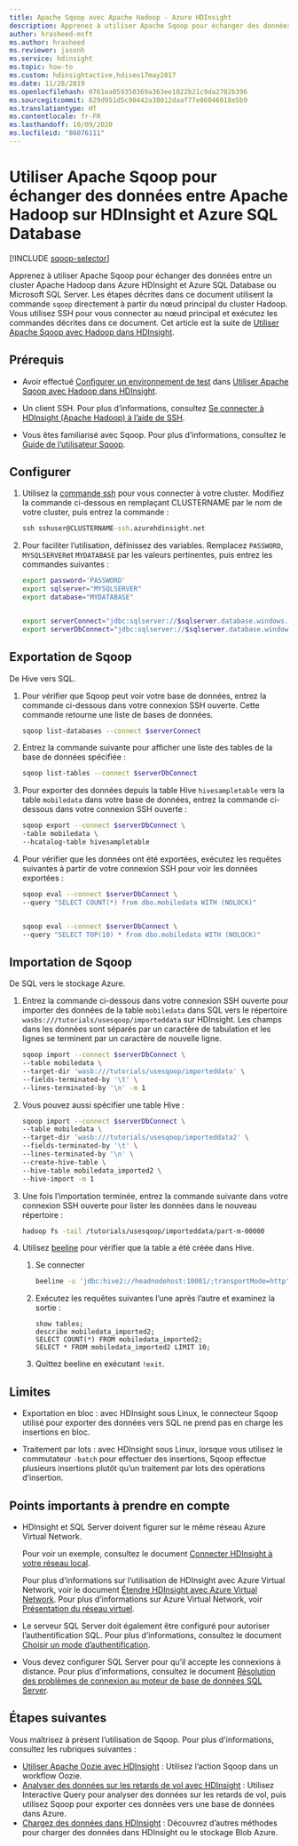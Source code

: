 ```yaml
---
title: Apache Sqoop avec Apache Hadoop - Azure HDInsight
description: Apprenez à utiliser Apache Sqoop pour échanger des données entre Apache Hadoop sur HDInsight et Azure SQL Database.
author: hrasheed-msft
ms.author: hrasheed
ms.reviewer: jasonh
ms.service: hdinsight
ms.topic: how-to
ms.custom: hdinsightactive,hdiseo17may2017
ms.date: 11/28/2019
ms.openlocfilehash: 0761ea059350369a363ee1022b21c9da2702b396
ms.sourcegitcommit: 829d951d5c90442a38012daaf77e86046018e5b9
ms.translationtype: HT
ms.contentlocale: fr-FR
ms.lasthandoff: 10/09/2020
ms.locfileid: "86076111"
---
```

# <a name="use-apache-sqoop-to-import-and-export-data-between-apache-hadoop-on-hdinsight-and-azure-sql-database"></a>Utiliser Apache Sqoop pour échanger des données entre Apache Hadoop sur HDInsight et Azure SQL Database

[!INCLUDE [sqoop-selector](../../../includes/hdinsight-selector-use-sqoop.md)]

Apprenez à utiliser Apache Sqoop pour échanger des données entre un cluster Apache Hadoop dans Azure HDInsight et Azure SQL Database ou Microsoft SQL Server. Les étapes décrites dans ce document utilisent la commande `sqoop` directement à partir du nœud principal du cluster Hadoop. Vous utilisez SSH pour vous connecter au nœud principal et exécutez les commandes décrites dans ce document. Cet article est la suite de [Utiliser Apache Sqoop avec Hadoop dans HDInsight](./hdinsight-use-sqoop.md).

## <a name="prerequisites"></a>Prérequis

* Avoir effectué [Configurer un environnement de test](./hdinsight-use-sqoop.md#create-cluster-and-sql-database) dans [Utiliser Apache Sqoop avec Hadoop dans HDInsight](./hdinsight-use-sqoop.md).

* Un client SSH. Pour plus d’informations, consultez [Se connecter à HDInsight (Apache Hadoop) à l’aide de SSH](../hdinsight-hadoop-linux-use-ssh-unix.md).

* Vous êtes familiarisé avec Sqoop. Pour plus d’informations, consultez le [Guide de l’utilisateur Sqoop](https://sqoop.apache.org/docs/1.4.7/SqoopUserGuide.html).

## <a name="set-up"></a>Configurer

1. Utilisez la [commande ssh](../hdinsight-hadoop-linux-use-ssh-unix.md) pour vous connecter à votre cluster. Modifiez la commande ci-dessous en remplaçant CLUSTERNAME par le nom de votre cluster, puis entrez la commande :

    ```cmd
    ssh sshuser@CLUSTERNAME-ssh.azurehdinsight.net
    ```

1. Pour faciliter l’utilisation, définissez des variables. Remplacez `PASSWORD`, `MYSQLSERVER`et `MYDATABASE` par les valeurs pertinentes, puis entrez les commandes suivantes :

    ```bash
    export password='PASSWORD'
    export sqlserver="MYSQLSERVER"
    export database="MYDATABASE"


    export serverConnect="jdbc:sqlserver://$sqlserver.database.windows.net:1433;user=sqluser;password=$password"
    export serverDbConnect="jdbc:sqlserver://$sqlserver.database.windows.net:1433;user=sqluser;password=$password;database=$database"
    ```

## <a name="sqoop-export"></a>Exportation de Sqoop

De Hive vers SQL.

1. Pour vérifier que Sqoop peut voir votre base de données, entrez la commande ci-dessous dans votre connexion SSH ouverte. Cette commande retourne une liste de bases de données.

    ```bash
    sqoop list-databases --connect $serverConnect
    ```

1. Entrez la commande suivante pour afficher une liste des tables de la base de données spécifiée :

    ```bash
    sqoop list-tables --connect $serverDbConnect
    ```

1. Pour exporter des données depuis la table Hive `hivesampletable` vers la table `mobiledata` dans votre base de données, entrez la commande ci-dessous dans votre connexion SSH ouverte :

    ```bash
    sqoop export --connect $serverDbConnect \
    -table mobiledata \
    --hcatalog-table hivesampletable
    ```

1. Pour vérifier que les données ont été exportées, exécutez les requêtes suivantes à partir de votre connexion SSH pour voir les données exportées :

    ```bash
    sqoop eval --connect $serverDbConnect \
    --query "SELECT COUNT(*) from dbo.mobiledata WITH (NOLOCK)"


    sqoop eval --connect $serverDbConnect \
    --query "SELECT TOP(10) * from dbo.mobiledata WITH (NOLOCK)"
    ```

## <a name="sqoop-import"></a>Importation de Sqoop

De SQL vers le stockage Azure.

1. Entrez la commande ci-dessous dans votre connexion SSH ouverte pour importer des données de la table `mobiledata` dans SQL vers le répertoire `wasbs:///tutorials/usesqoop/importeddata` sur HDInsight. Les champs dans les données sont séparés par un caractère de tabulation et les lignes se terminent par un caractère de nouvelle ligne.

    ```bash
    sqoop import --connect $serverDbConnect \
    --table mobiledata \
    --target-dir 'wasb:///tutorials/usesqoop/importeddata' \
    --fields-terminated-by '\t' \
    --lines-terminated-by '\n' -m 1
    ```

1. Vous pouvez aussi spécifier une table Hive :

    ```bash
    sqoop import --connect $serverDbConnect \
    --table mobiledata \
    --target-dir 'wasb:///tutorials/usesqoop/importeddata2' \
    --fields-terminated-by '\t' \
    --lines-terminated-by '\n' \
    --create-hive-table \
    --hive-table mobiledata_imported2 \
    --hive-import -m 1
    ```

1. Une fois l’importation terminée, entrez la commande suivante dans votre connexion SSH ouverte pour lister les données dans le nouveau répertoire :

    ```bash
    hadoop fs -tail /tutorials/usesqoop/importeddata/part-m-00000
    ```

1. Utilisez [beeline](./apache-hadoop-use-hive-beeline.md) pour vérifier que la table a été créée dans Hive.

    1. Se connecter

        ```bash
        beeline -u 'jdbc:hive2://headnodehost:10001/;transportMode=http'
        ```

    1. Exécutez les requêtes suivantes l’une après l’autre et examinez la sortie :

        ```hql
        show tables;
        describe mobiledata_imported2;
        SELECT COUNT(*) FROM mobiledata_imported2;
        SELECT * FROM mobiledata_imported2 LIMIT 10;
        ```

    1. Quittez beeline en exécutant `!exit`.

## <a name="limitations"></a>Limites

* Exportation en bloc : avec HDInsight sous Linux, le connecteur Sqoop utilisé pour exporter des données vers SQL ne prend pas en charge les insertions en bloc.

* Traitement par lots : avec HDInsight sous Linux, lorsque vous utilisez le commutateur `-batch` pour effectuer des insertions, Sqoop effectue plusieurs insertions plutôt qu’un traitement par lots des opérations d’insertion.

## <a name="important-considerations"></a>Points importants à prendre en compte

* HDInsight et SQL Server doivent figurer sur le même réseau Azure Virtual Network.

    Pour voir un exemple, consultez le document [Connecter HDInsight à votre réseau local](./../connect-on-premises-network.md).

    Pour plus d’informations sur l’utilisation de HDInsight avec Azure Virtual Network, voir le document [Étendre HDInsight avec Azure Virtual Network](../hdinsight-plan-virtual-network-deployment.md). Pour plus d’informations sur Azure Virtual Network, voir [Présentation du réseau virtuel](../../virtual-network/virtual-networks-overview.md).

* Le serveur SQL Server doit également être configuré pour autoriser l’authentification SQL. Pour plus d’informations, consultez le document [Choisir un mode d’authentification](https://msdn.microsoft.com/ms144284.aspx).

* Vous devez configurer SQL Server pour qu’il accepte les connexions à distance. Pour plus d’informations, consultez le document [Résolution des problèmes de connexion au moteur de base de données SQL Server](https://social.technet.microsoft.com/wiki/contents/articles/2102.how-to-troubleshoot-connecting-to-the-sql-server-database-engine.aspx).

## <a name="next-steps"></a>Étapes suivantes

Vous maîtrisez à présent l’utilisation de Sqoop. Pour plus d'informations, consultez les rubriques suivantes :

* [Utiliser Apache Oozie avec HDInsight](../hdinsight-use-oozie-linux-mac.md) : Utilisez l’action Sqoop dans un workflow Oozie.
* [Analyser des données sur les retards de vol avec HDInsight](../interactive-query/interactive-query-tutorial-analyze-flight-data.md) : Utilisez Interactive Query pour analyser des données sur les retards de vol, puis utilisez Sqoop pour exporter ces données vers une base de données dans Azure.
* [Chargez des données dans HDInsight](../hdinsight-upload-data.md) : Découvrez d’autres méthodes pour charger des données dans HDInsight ou le stockage Blob Azure.
